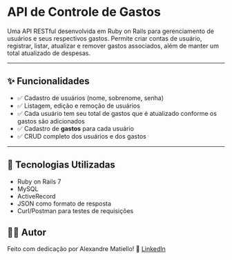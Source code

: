 # API de Controle de Gastos

Uma API RESTful desenvolvida em Ruby on Rails para gerenciamento de usuários e seus respectivos gastos. Permite criar contas de usuário, registrar, listar, atualizar e remover gastos associados, além de manter um total atualizado de despesas.

---

## ✨ Funcionalidades

- ✅ Cadastro de usuários (nome, sobrenome, senha)
- ✅ Listagem, edição e remoção de usuários
- ✅ Cada usuário tem seu total de gastos que é atualizado conforme os gastos são adicionados
- ✅ Cadastro de **gastos** para cada usuário
- ✅ CRUD completo dos usuários e dos gastos

---

## 🚀 Tecnologias Utilizadas

- Ruby on Rails 7
- MySQL
- ActiveRecord
- JSON como formato de resposta
- Curl/Postman para testes de requisições

## 👨‍💻 Autor
Feito com dedicação por Alexandre Matiello!
📎 [LinkedIn](https://www.linkedin.com/in/alexandre-matiello/)